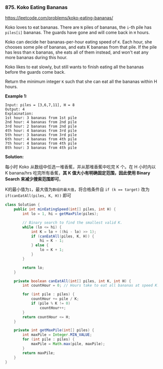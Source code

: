 ### 875. Koko Eating Bananas
https://leetcode.com/problems/koko-eating-bananas/

Koko loves to eat bananas.  There are `N` piles of bananas, the `i`-th pile has `piles[i]` bananas.  The guards have gone and will come back in `H` hours.

Koko can decide her bananas-per-hour eating speed of `K`.  Each hour, she chooses some pile of bananas, and eats K bananas from that pile.  If the pile has less than `K` bananas, she eats all of them instead, and won't eat any more bananas during this hour.

Koko likes to eat slowly, but still wants to finish eating all the bananas before the guards come back.

Return the minimum integer `K` such that she can eat all the bananas within H hours.

**Example 1:**
```
Input: piles = [3,6,7,11], H = 8
Output: 4
Explaination:
1st hour: 3 bananas from 1st pile
2nd hour: 4 bananas from 2nd pile
3rd hour: 2 bananas from 2nd pile
4th hour: 4 bananas from 3rd pile
5th hour: 3 bananas from 3rd pile
6th hour: 4 bananas from 4th pile
7th hour: 4 bananas from 4th pile
8th hour: 3 bananas from 4th pile
```

**Solution:**

每小时 Koko 从数组中任选一堆香蕉，并从那堆香蕉中吃完 K 个。在 H 小时内以 K banana/hrs 吃完所有香蕉，**其 K 值大小有明确固定范围，因此使用 Binary Search 来减少搜索范围即可**。

K的最小值为`1`，最大值为`数组的最大值`，将合格条件自 `if (k == target)` 改为 `if(canEatAll(piles, K, H))` 即可
```java
class Solution {
    public int minEatingSpeed(int[] piles, int H) {
        int lo = 1, hi = getMaxPile(piles);

        // Binary search to find the smallest valid K.
        while (lo <= hi) {
            int K = lo + ((hi - lo) >> 1);
            if (canEatAll(piles, K, H)) {
                hi = K - 1;
            } else {
                lo = K + 1;
            }
        }

        return lo;
    }

    private boolean canEatAll(int[] piles, int K, int H) {
        int countHour = 0; // Hours take to eat all bananas at speed K.

        for (int pile : piles) {
            countHour += pile / K;
            if (pile % K != 0)
                countHour++;
        }
        return countHour <= H;
    }

    private int getMaxPile(int[] piles) {
        int maxPile = Integer.MIN_VALUE;
        for (int pile : piles) {
            maxPile = Math.max(pile, maxPile);
        }
        return maxPile;
    }
}
```